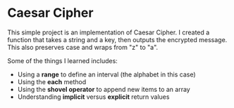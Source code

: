 # Caesar Cipher

This simple project is an implementation of Caesar Cipher. I created a function that takes a string and a key, then outputs the encrypted message. This also preserves case and wraps from "z" to "a".

Some of the things I learned includes:
* Using a **range** to define an interval (the alphabet in this case)
* Using the **each** method
* Using the **shovel operator** to append new items to an array
* Understanding **implicit** versus **explicit** return values
